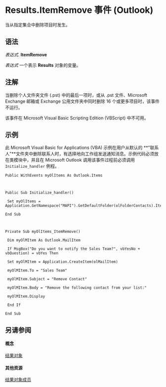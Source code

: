 
# Results.ItemRemove 事件 (Outlook)

当从指定集合中删除项目时发生。


## 语法

 _表达式_. **ItemRemove**

 _表达式_ 一个表示 **Results** 对象的变量。


## 注解

当删除个人文件夹文件 (.pst) 中的最后一项时，或从 .pst 文件、Microsoft Exchange 邮箱或 Exchange 公用文件夹中同时删除 16 个或更多项目时，该事件不运行。

该事件在 Microsoft Visual Basic Scripting Edition (VBScript) 中不可用。


## 示例

此 Microsoft Visual Basic for Applications (VBA) 示例在用户从默认的 **"联系人"**文件夹中删除联系人时，有选择地向工作组发送通知消息。示例代码必须放在类模块中，并且在 Microsoft Outlook 调用该事件过程前必须调用  `Initialize_handler` 例程。


```
Public WithEvents myOlItems As Outlook.Items 
 
 
 
Public Sub Initialize_handler() 
 
 Set myOlItems = Application.GetNamespace("MAPI").GetDefaultFolder(olFolderContacts).Items 
 
End Sub 
 
 
 
Private Sub myOlItems_ItemRemove() 
 
 Dim myOlMItem As Outlook.MailItem 
 
 If MsgBox("Do you want to notify the Sales Team?", vbYesNo + vbQuestion) = vbYes Then 
 
 Set myOlMItem = Application.CreateItem(olMailItem) 
 
 myOlMItem.To = "Sales Team" 
 
 myOlMItem.Subject = "Remove Contact" 
 
 myOlMItem.Body = "Remove the following contact from your list:" 
 
 myOlMItem.Display 
 
 End If 
 
End Sub
```


## 另请参阅


#### 概念


[结果对象](59057f6f-8f6d-eed0-c945-240b9593b7ea.md)
#### 其他资源


[结果对象成员](650f59fb-0dbd-3f5f-b289-2dfe9e33c20e.md)